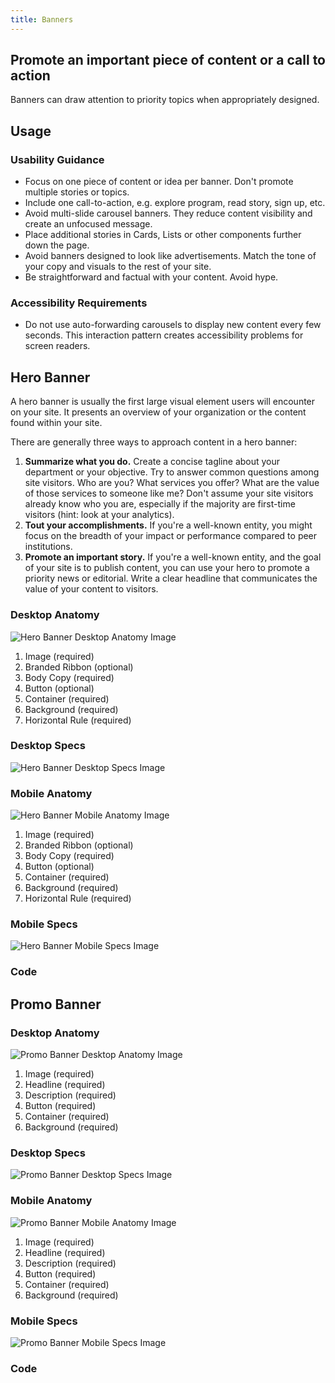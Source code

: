 ```yaml
---
title: Banners
---
```

## Promote an important piece of content or a call to action

Banners can draw attention to priority topics when appropriately designed.

## **Usage**

### **Usability Guidance**

* Focus on one piece of content or idea per banner. Don't promote multiple stories or topics.
* Include one call-to-action, e.g. explore program, read story, sign up, etc.
* Avoid multi-slide carousel banners. They reduce content visibility and create an unfocused message.
* Place additional stories in Cards, Lists or other components further down the page.
* Avoid banners designed to look like advertisements. Match the tone of your copy and visuals to the rest of your site.
* Be straightforward and factual with your content. Avoid hype.


### **Accessibility Requirements**

* Do not use auto-forwarding carousels to display new content every few seconds. This interaction pattern creates accessibility problems for screen readers.

## **Hero Banner**

A hero banner is usually the first large visual element users will encounter on your site. It presents an overview of your organization or the content found within your site.

There are generally three ways to approach content in a hero banner:

1. **Summarize what you do.** Create a concise tagline about your department or your objective. Try to answer common questions among site visitors. Who are you? What services you offer? What are the value of those services to someone like me? Don't assume your site visitors already know who you are, especially if the majority are first-time visitors (hint: look at your analytics).
1. **Tout your accomplishments.** If you're a well-known entity, you might focus on the breadth of your impact or performance compared to peer institutions.
1. **Promote an important story.** If you're a well-known entity, and the goal of your site is to publish content, you can use your hero to promote a priority news or editorial. Write a clear headline that communicates the value of your content to visitors.

### **Desktop Anatomy**

<img class="doc-images" title="Hero Banner Desktop Anatomy Image" src="/build/docs/img/Banners/Hero_Banner/herobanner-desktop-anatomy.jpg"/>

1. Image (required)
1. Branded Ribbon (optional)
1. Body Copy (required)
1. Button (optional)
1. Container (required)
1. Background (required)
1. Horizontal Rule (required)


### **Desktop Specs**

<img class="doc-images" title="Hero Banner Desktop Specs Image" src="/build/docs/img/Banners/Hero_Banner/herobanner-desktop-specs.jpg"/>

### **Mobile Anatomy**

<img class="doc-images" title="Hero Banner Mobile Anatomy Image" src="/build/docs/img/Banners/Hero_Banner/herobanner-mobile-anatomy.jpg"/>

1. Image (required)
1. Branded Ribbon (optional)
1. Body Copy (required)
1. Button (optional)
1. Container (required)
1. Background (required)
1. Horizontal Rule (required)


### **Mobile Specs**

<img class="doc-images" title="Hero Banner Mobile Specs Image" src="/build/docs/img/Banners/Hero_Banner/herobanner-mobile-specs.jpg"/>

### **Code**

<!--Hero Banner code here, if applicable-->

## **Promo Banner**

### **Desktop Anatomy**

<img class="doc-images" title="Promo Banner Desktop Anatomy Image" src="/build/docs/img/Banners/Promo_Banner/promobanner-desktop-anatomy.jpg"/>

1. Image (required)
1. Headline (required)
1. Description (required)
1. Button (required)
1. Container (required)
1. Background (required)

### **Desktop Specs**

<img class="doc-images" title="Promo Banner Desktop Specs Image" src="/build/docs/img/Banners/Promo_Banner/promobanner-desktop-specs.jpg"/>

### **Mobile Anatomy**

<img class="doc-images" title="Promo Banner Mobile Anatomy Image" src="/build/docs/img/Banners/Promo_Banner/promobanner-mobile-anatomy.jpg"/>

1. Image (required)
1. Headline (required)
1. Description (required)
1. Button (required)
1. Container (required)
1. Background (required)


### **Mobile Specs**

<img class="doc-images" title="Promo Banner Mobile Specs Image" src="/build/docs/img/Banners/Promo_Banner/promobanner-mobile-specs.jpg"/>

### **Code**

<!--Promo Banner code here, if applicable-->
